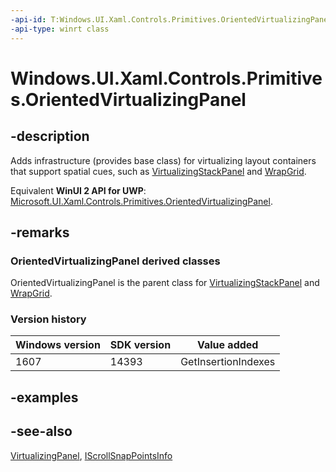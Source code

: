 ```yaml
---
-api-id: T:Windows.UI.Xaml.Controls.Primitives.OrientedVirtualizingPanel
-api-type: winrt class
---
```


<!-- Class syntax.
public class OrientedVirtualizingPanel : Windows.UI.Xaml.Controls.VirtualizingPanel, Windows.UI.Xaml.Controls.IInsertionPanel, Windows.UI.Xaml.Controls.Primitives.IOrientedVirtualizingPanel, Windows.UI.Xaml.Controls.Primitives.IScrollSnapPointsInfo
-->

# Windows.UI.Xaml.Controls.Primitives.OrientedVirtualizingPanel

## -description
Adds infrastructure (provides base class) for virtualizing layout containers that support spatial cues, such as [VirtualizingStackPanel](../windows.ui.xaml.controls/virtualizingstackpanel.md) and [WrapGrid](../windows.ui.xaml.controls/wrapgrid.md).

Equivalent **WinUI 2 API for UWP**: [Microsoft.UI.Xaml.Controls.Primitives.OrientedVirtualizingPanel](/windows/winui/api/microsoft.ui.xaml.controls.primitives.orientedvirtualizingpanel).

## -remarks
### **OrientedVirtualizingPanel** derived classes

OrientedVirtualizingPanel is the parent class for [VirtualizingStackPanel](../windows.ui.xaml.controls/virtualizingstackpanel.md) and [WrapGrid](../windows.ui.xaml.controls/wrapgrid.md).

### Version history

| Windows version | SDK version | Value added |
| -- | -- | -- |
| 1607 | 14393 | GetInsertionIndexes |

## -examples

## -see-also
[VirtualizingPanel](../windows.ui.xaml.controls/virtualizingpanel.md), [IScrollSnapPointsInfo](iscrollsnappointsinfo.md)
